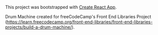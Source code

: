 This project was bootstrapped with [Create React App](https://github.com/facebook/create-react-app).

Drum Machine created for freeCodeCamp's Front End Libraries Project (https://learn.freecodecamp.org/front-end-libraries/front-end-libraries-projects/build-a-drum-machine/).
